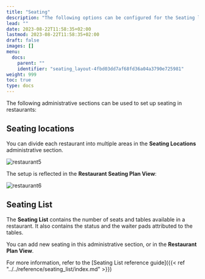 ```yaml
---
title: "Seating"
description: "The following options can be configured for the Seating layout as a part of the Restaurant module."
lead: ""
date: 2023-08-22T11:58:35+02:00
lastmod: 2023-08-22T11:58:35+02:00
draft: false
images: []
menu:
  docs:
    parent: ""
    identifier: "seating_layout-4fbd03dd7af68fd36a04a3790e725981"
weight: 999
toc: true
type: docs
---
```

The following administrative sections can be used to set up seating in restaurants:

## Seating locations

You can divide each restaurant into multiple areas in the **Seating Locations** administrative section. 

![restaurant5](restaurant5.PNG)

The setup is reflected in the **Restaurant Seating Plan View**: 

![restaurant6](restaurant6.PNG)

## Seating List

The **Seating List** contains the number of seats and tables available in a restaurant. It also contains the status and the waiter pads attributed to the tables.

You can add new seating in this administrative section, or in the **Restaurant Plan View**.

For more information, refer to the [Seating List reference guide]({{< ref "../../reference/seating_list/index.md" >}})